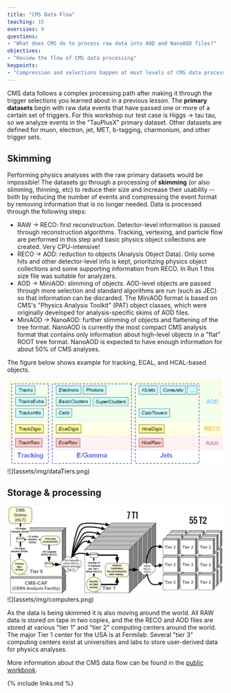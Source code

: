 ```yaml
---
title: "CMS Data Flow"
teaching: 15
exercises: 0
questions:
- "What does CMS do to process raw data into AOD and NanoAOD files?"
objectives:
- "Review the flow of CMS data processing"
keypoints:
- "Compression and selections happen at most levels of CMS data processing"
---
```


CMS data follows a complex processing path after making it through the trigger selections you learned about in a previous lesson.
The **primary datasets** begin with raw data events that have passed one or more of a certain set of triggers. For this workshop
our test case is Higgs -> tau tau, so we analyze events in the "TauPlusX" primary dataset. Other datasets are defined for muon, electron,
jet, MET, b-tagging, charmonium, and other trigger sets.

## Skimming

Performing physics analyses with the raw primary datasets would be impossible! The datasets go through a processing of **skimming** (or also
slimming, thinning, etc) to reduce their size and increase their usability -- both by reducing the number of events and compressing the event format by removing
information that is no longer needed. Data is processed through the following steps:

 * RAW -> RECO: first reconstruction. Detector-level information is passed through reconstruction algorithms. Tracking, vertexing, and particle flow are performed
 in this step and basic physics object collections are created. Very CPU-intensive!
 * RECO -> AOD: reduction to objects (Analysis Object Data). Only some hits and other detector-level info is kept, prioritizing physics object collections and some
 supporting information from RECO. In Run 1 this size file was suitable for analyzers. 
 * AOD -> MiniAOD: slimming of objects. AOD-level objects are passed through more selection and standard algorithms are run (such as JEC) so that information can be discarded.
 The MiniAOD format is based on CMS's "Physics Analysis Toolkit" (PAT) object classes, which were originally developed for analysis-specific skims of AOD files.
 * MiniAOD -> NanoAOD: further slimming of objects and flattening of the tree format. NanoAOD is currently the most compact CMS analysis format that contains
 only information about high-level objects in a "flat" ROOT tree format. NanoAOD is expected to have enough information for about 50% of CMS analyses. 

The figure below shows example for tracking, ECAL, and HCAL-based objects. 

<img src="dataTiers.png" alt="" />
![](assets/img/dataTiers.png)

## Storage & processing

<img src="computers.png" alt="" />
![](assets/img/computers.png)

As the data is being skimmed it is also moving around the world. All RAW data is stored on tape in two
copies, and the the RECO and AOD files are stored at various "tier 1" and "tier 2" computing centers
around the world. The major Tier 1 center for the USA is at Fermilab. Several "tier 3" computing centers
exist at universities and labs to store user-derived data for physics analyses.

More information about the CMS data flow can be found in the [public workbook](https://twiki.cern.ch/twiki/bin/view/CMSPublic/WorkBookChapter2).



{% include links.md %}

